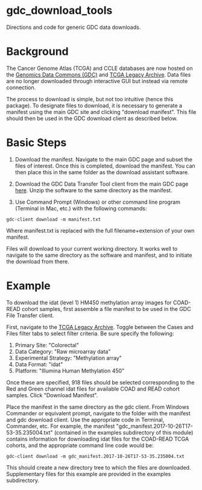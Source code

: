 # gdc_download_tools
Directions and code for generic GDC data downloads.

# Background
The Cancer Genome Atlas (TCGA) and CCLE databases are now hosted on the [Genomics Data Commons (GDC)](https://portal.gdc.cancer.gov/projects) and [TCGA Legacy Archive](https://portal.gdc.cancer.gov/legacy-archive/search/f). Data files are no longer downloaded through interactive GUI but instead via remote connection.

The process to download is simple, but not too intuitive (hence this package). To designate files to download, it is necessary to generate a manifest using the main GDC site and clicking "download manifest". This file should then be used in the GDC download client as described below.

# Basic Steps

1. Download the manifest. Navigate to the main GDC page and subset the files of interest. Once this is completed, download the manifest. You can then place this in the same folder as the download assistant software.

2. Download the GDC Data Transfer Tool client from the main GDC page [here](https://gdc.cancer.gov/access-data/gdc-data-transfer-tool). Unzip the software to the same directory as the manifest.

3. Use Command Prompt (Windows) or other command line program (Terminal in Mac, etc.) with the following commands: 

```
gdc-client download -m manifest.txt 
```
Where manifest.txt is replaced with the full filename+extension of your own manifest. 

Files will download to your current working directory. It works well to navigate to the same directory as the software and manifest, and to initiate the download from there.

# Example

To download the idat (level 1) HM450 methylation array images for COAD-READ cohort samples, first assemble a file manifest to be used in the GDC File Transfer client.

First, navigate to the [TCGA Legacy Archive](https://portal.gdc.cancer.gov/legacy-archive/search/f). Toggle between the Cases and Files filter tabs to select filter criteria. Be sure specify the following:

1. Primary Site: "Colorectal"
2. Data Category: "Raw microarray data"
3. Experimental Strategy: "Methylation array"
4. Data Format: "idat" 
5. Platform: "Illumina Human Methylation 450"

Once these are specified, 918 files should be selected corresponding to the Red and Green channel idat files for available COAD and READ cohort samples. Click "Download Manifest".

Place the manifest in the same directory as the gdc client. From Windows Commander or equivalent prompt, navigate to the folder with the manifest and gdc download client. Use the appropriate code in Terminal, Commander, etc. For example, the manifest "gdc_manifest.2017-10-26T17-53-35.235004.txt" (contained in the examples subdirectory of this module) contains information for downloading idat files for the COAD-READ TCGA cohorts, and the appropriate command line code would be:

```
gdc-client download -m gdc_manifest.2017-10-26T17-53-35.235004.txt 
```

This should create a new directory tree to which the files are downloaded. Supplementary files for this example are provided in the examples subdirectory.

#
